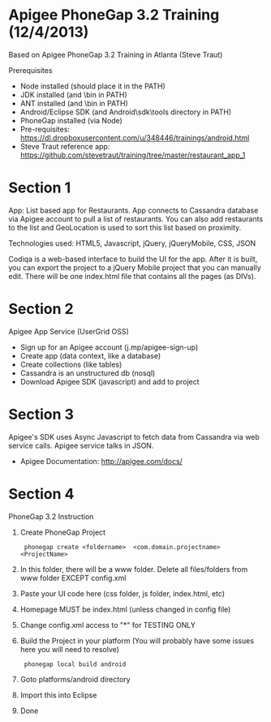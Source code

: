 Apigee PhoneGap 3.2 Training (12/4/2013)
========================

Based on Apigee PhoneGap 3.2 Training in Atlanta (Steve Traut)


Prerequisites
- Node installed (should place it in the PATH)
- JDK installed (and \bin in PATH)
- ANT installed (and \bin in PATH)
- Android/Eclipse SDK (and Android\sdk\tools directory in PATH)
- PhoneGap installed (via Node)
- Pre-requisites: https://dl.dropboxusercontent.com/u/348446/trainings/android.html
- Steve Traut reference app: https://github.com/stevetraut/training/tree/master/restaurant_app_1


Section 1
========================

App: List based app for Restaurants.  App connects to Cassandra database via Apigee account to pull a list of restaurants.  You can also add restaurants to the list and GeoLocation is used to sort this list based on proximity.


Technologies used: HTML5, Javascript, jQuery, jQueryMobile, CSS, JSON

Codiqa is a web-based interface to build the UI for the app.  After it is built, you can export the project to a jQuery Mobile project that you can manually edit.  There will be one index.html file that contains all the pages (as DIVs).




Section 2
========================

Apigee App Service (UserGrid OSS)
- Sign up for an Apigee account (j.mp/apigee-sign-up)
- Create app (data context, like a database)
- Create collections (like tables)
- Cassandra is an unstructured db (nosql)
- Download Apigee SDK (javascript) and add to project



Section 3
========================

Apigee's SDK uses Async Javascript to fetch data from Cassandra via web service calls.
Apigee service talks in JSON.
* Apigee Documentation:  http://apigee.com/docs/



Section 4
========================

PhoneGap 3.2 Instruction

1. Create PhoneGap Project

        phonegap create <foldername>  <com.domain.projectname>  <ProjectName>
2. In this folder, there will be a www folder.  Delete all files/folders from www folder EXCEPT config.xml
3. Paste your UI code here (css folder, js folder, index.html, etc)
4. Homepage MUST be index.html (unless changed in config file)
5. Change config.xml access to "*" for TESTING ONLY
6. Build the Project in your platform (You will probably have some issues here you will need to resolve)

        phonegap local build android  
7. Goto platforms/android directory
8. Import this into Eclipse
9. Done






